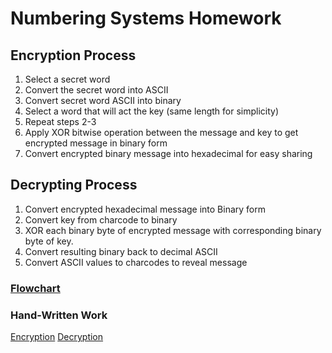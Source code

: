 # Numbering Systems Homework
## Encryption Process
1. Select a secret word
2. Convert the secret word into ASCII
3. Convert secret word ASCII into binary
4. Select a word that will act the key (same length for simplicity)
5. Repeat steps 2-3
6. Apply XOR bitwise operation between the message and key to get encrypted message in binary form
7. Convert encrypted binary message into hexadecimal for easy sharing


 ## Decrypting Process
1. Convert encrypted hexadecimal message into Binary form
2. Convert key from charcode to binary
3. XOR each binary byte of encrypted message with corresponding binary byte of key.
4. Convert resulting binary back to decimal ASCII
5. Convert ASCII values to charcodes to reveal message

### [Flowchart](images/numberingSystem.jpg)

### Hand-Written Work
[Encryption](images/num1.jpg)
[Decryption](images/num2.jpg)

